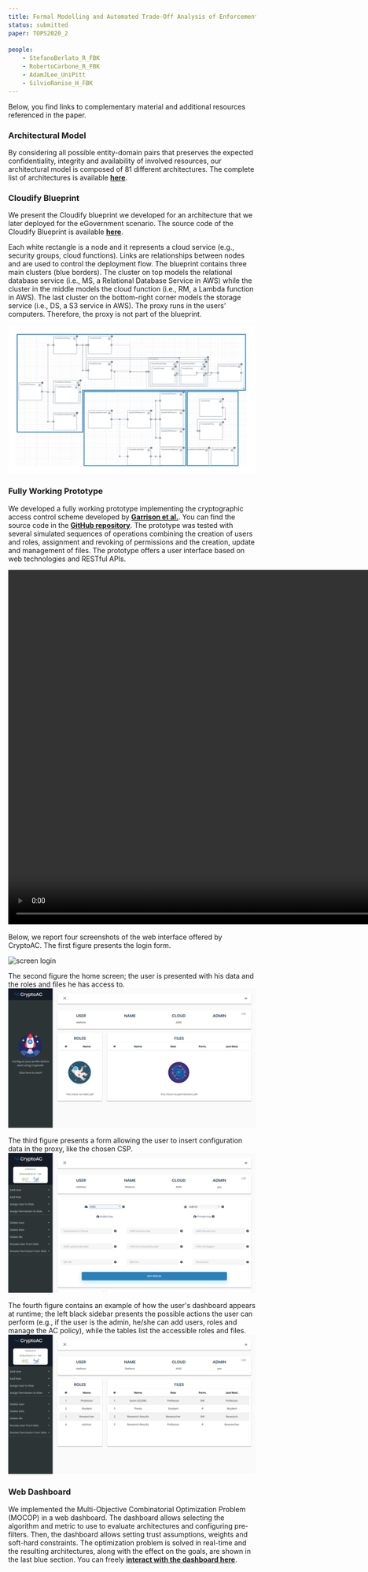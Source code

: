 ```yaml
---
title: Formal Modelling and Automated Trade-Off Analysis of Enforcement Architectures for Cryptographic Access Control in the Cloud
status: submitted
paper: TOPS2020_2

people:
    - StefanoBerlato_R_FBK
    - RobertoCarbone_R_FBK
    - AdamJLee_UniPitt
    - SilvioRanise_H_FBK
---
```


Below, you find links to complementary material and additional resources referenced in the paper.


### Architectural Model

By considering all possible entity-domain pairs that preserves the expected confidentiality, integrity and availability of involved resources, our architectural model is composed of 81 different architectures. The complete list of architectures is available [**here**](assets/TOPS2020_2/architectures.pdf).


### Cloudify Blueprint

We present the Cloudify blueprint we developed for an architecture that we later deployed for the eGovernment scenario. The source code of the Cloudify Blueprint is available [**here**](assets/TOPS2020_2/blueprint.yaml).

Each white rectangle is a node and it represents a cloud service (e.g., security groups, cloud functions). Links are relationships between nodes and are used to control the deployment flow. The blueprint contains three main clusters (blue borders). The cluster on top models the relational database service (i.e., MS, a Relational Database Service in AWS) while the cluster in the middle models the cloud function (i.e., RM, a Lambda function in AWS). The last cluster on the bottom-right corner models the storage service (i.e., DS, a S3 service in AWS). The proxy runs in the users' computers. Therefore, the proxy is not part of the blueprint.

![Cloudify Blueprint](assets/TOPS2020_2/blueprint.png)



### Fully Working Prototype

We developed a fully working prototype implementing the cryptographic access control scheme developed by [**Garrison et al.**](https://arxiv.org/pdf/1602.09069). You can find the source code in the [**GitHub repository**](https://github.com/stfbk/CryptoAC). The prototype was tested with several simulated sequences of operations combining the creation of users and roles, assignment and revoking of permissions and the creation, update and management of files. The prototype offers a user interface based on web technologies and RESTful APIs.

<video width="1280" height="720" controls>
    <source src="assets/TOPS2020_2/prototype.mp4" type="video/mp4">
    Your browser does not support the video tag.
</video>    
<br />

Below, we report four screenshots of the web interface offered by CryptoAC. The first figure presents the login form.

![screen login](assets/TOPS2020_2/screenLogin.png)

The second figure the home screen; the user is presented with his data and the roles and files he has access to.
![screen home](assets/TOPS2020_2/screenHome.png)

The third figure presents a form allowing the user to insert configuration data in the proxy, like the chosen CSP.
![screen edit profile](assets/TOPS2020_2/screenEditProfile.png)

The fourth figure contains an example of how the user's dashboard appears at runtime; the left black sidebar presents the possible actions the user can perform (e.g., if the user is the admin, he/she can add users, roles and manage the AC policy), while the tables list the accessible roles and files.
![screen dashboard](assets/TOPS2020_2/screenDashBoard.png)




### Web Dashboard

We implemented the Multi-Objective Combinatorial Optimization Problem (MOCOP) in a web dashboard. The dashboard allows selecting the  algorithm and metric to use to evaluate architectures and configuring pre-filters. Then, the dashboard allows setting trust assumptions, weights and soft-hard constraints. The optimization problem is solved in real-time and the resulting architectures, along with the effect on the goals, are shown in the last blue section. You can freely [**interact with the dashboard here**](assets/TOPS2020_2/dashboard.html).